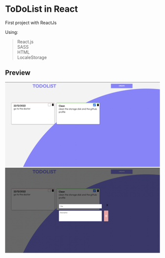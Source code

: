 # ToDoList in React

First project with ReactJs

Using:

> React.js  
> SASS  
> HTML  
> LocaleStorage

## Preview

![overview](./public/img1.png)
![overview](./public/img2.png)
